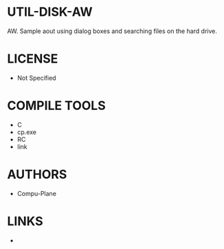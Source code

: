 # UTIL-DISK-AW
AW. Sample aout using dialog boxes and searching files on the hard drive.

LICENSE
===============
* Not Specified

COMPILE TOOLS
===============
* C
* cp.exe
* RC
* link
 
AUTHORS
===============
* Compu-Plane

LINKS
===============
* 
